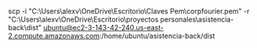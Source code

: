 scp -i "C:\Users\alexv\OneDrive\Escritorio\Claves Pem\corpfourier.pem" -r "C:\Users\alexv\OneDrive\Escritorio\proyectos personales\asistencia-back\dist" ubuntu@ec2-3-143-42-240.us-east-2.compute.amazonaws.com:/home/ubuntu/asistencia-back/dist